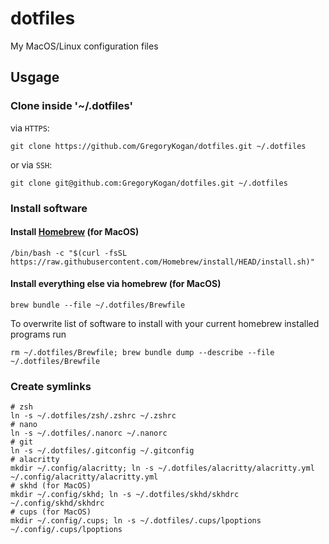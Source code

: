 # dotfiles
My MacOS/Linux configuration files

## Usgage
### Clone inside '~/.dotfiles'
via `HTTPS`:
```shell
git clone https://github.com/GregoryKogan/dotfiles.git ~/.dotfiles
```
or via `SSH`:
```shell
git clone git@github.com:GregoryKogan/dotfiles.git ~/.dotfiles
```

### Install software
#### Install [Homebrew](https://brew.sh/) (for MacOS)
```shell
/bin/bash -c "$(curl -fsSL https://raw.githubusercontent.com/Homebrew/install/HEAD/install.sh)"
```
#### Install everything else via homebrew (for MacOS)
```shell
brew bundle --file ~/.dotfiles/Brewfile
```
To overwrite list of software to install with your current homebrew installed programs run
```shell
rm ~/.dotfiles/Brewfile; brew bundle dump --describe --file ~/.dotfiles/Brewfile
```

### Create symlinks
```shell
# zsh
ln -s ~/.dotfiles/zsh/.zshrc ~/.zshrc
# nano
ln -s ~/.dotfiles/.nanorc ~/.nanorc
# git
ln -s ~/.dotfiles/.gitconfig ~/.gitconfig
# alacritty
mkdir ~/.config/alacritty; ln -s ~/.dotfiles/alacritty/alacritty.yml ~/.config/alacritty/alacritty.yml
# skhd (for MacOS)
mkdir ~/.config/skhd; ln -s ~/.dotfiles/skhd/skhdrc ~/.config/skhd/skhdrc
# cups (for MacOS)
mkdir ~/.config/.cups; ln -s ~/.dotfiles/.cups/lpoptions ~/.config/.cups/lpoptions
```
